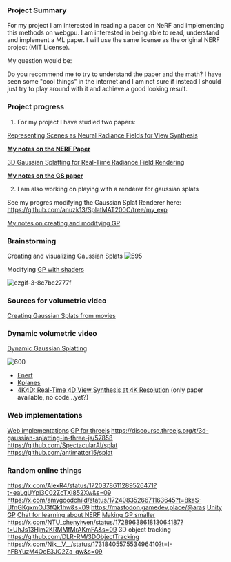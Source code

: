 
### Project Summary

For my project I  am interested in reading a paper on NeRF and implementing this methods on webgpu. I am interested in being able to read, understand and implement a ML paper. I will use the same license as the original NERF project (MIT License).

My question would be:

Do you recommend me to try to understand the paper and the math? I have seen some "cool things" in the internet and I am not sure if instead I should just try to play around with it and achieve a good looking result.

### Project progress
1. For my project I have studied two papers: 

[Representing Scenes as Neural Radiance Fields for View Synthesis](https://www.matthewtancik.com/nerf)

**[My notes on the NERF Paper](NERF%20Paper.md)**

[3D Gaussian Splatting for Real-Time Radiance Field Rendering](https://github.com/graphdeco-inria/gaussian-splattin)

**[My notes on the GS paper](GS%20paper.md)**

2. I am also working on playing with a renderer for gaussian splats

See my progres modifying the Gaussian Splat Renderer here:
https://github.com/anuzk13/SplatMAT200C/tree/my_exp

[My notes on creating and modifying GP](Playing.md)
### Brainstorming

Creating and visualizing Gaussian Splats
![595](ezgif-3-85421be3e1.gif)


Modifying [GP with shaders](https://x.com/Ruben_Fro/status/1712651517310996701?s=20)

![ezgif-3-8c7bc2777f](ezgif-3-8c7bc2777f.gif)

### Sources for volumetric video
[Creating Gaussian Splats from movies](https://youtu.be/8CdLVVny9hc?feature=shared)

### Dynamic volumetric video
[Dynamic Gaussian Splatting](https://dynamic3dgaussians.github.io/?s=09)

![600](ezgif-3-616785f8ff.gif)
- [Enerf](https://zju3dv.github.io/enerf/)
- [Kplanes](https://sarafridov.github.io/K-Planes/)
- [4K4D: Real-Time 4D View Synthesis at 4K Resolution](https://zju3dv.github.io/4k4d/?s=09) (only paper available, no code...yet?)

### Web implementations
[Web implementations](https://whenistheweekend.com/k/GaussianSplats3D/demo/fanPhone.html?s=09)
[GP for threejs](https://github.com/mkkellogg/GaussianSplats3D?s=09)
https://discourse.threejs.org/t/3d-gaussian-splatting-in-three-js/57858
https://github.com/SpectacularAI/splat 
https://github.com/antimatter15/splat 

### Random online things
https://x.com/AlexR4/status/1720378611289526471?t=eaLqUYpj3C02ZcTXi852Xw&s=09
https://x.com/amygoodchild/status/1724083526671163645?t=8kaS-UfnGKgxmOJ3fQk1hw&s=09
https://mastodon.gamedev.place/@aras
[Unity GP](https://github.com/aras-p/UnityGaussianSplatting/releases/tag/v0.8.0)
[Chat for learning about NERF](https://twitter.com/fdellaert/status/1723257141887426616)
[Making GP smaller](https://aras-p.info/blog/2023/09/13/Making-Gaussian-Splats-smaller/)
https://x.com/NTU_chenyiwen/status/1728963861813064187?t=UhJs13Hjm2KRMMfMrAKmFA&s=09
3D object tracking https://github.com/DLR-RM/3DObjectTracking 
https://x.com/Nik__V__/status/1731840557553496410?t=I-hFBYuzM4OcE3JC2Za_qw&s=09